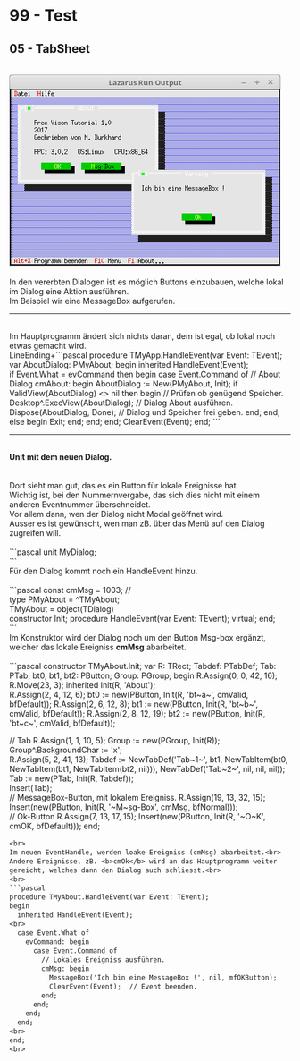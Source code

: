 # 99 - Test
## 05 - TabSheet
<br>
<img src="image.png" alt="Selfhtml"><br><br>
In den vererbten Dialogen ist es möglich Buttons einzubauen, welche lokal im Dialog eine Aktion ausführen.<br>
Im Beispiel wir eine MessageBox aufgerufen.<br>
<hr><br>
Im Hauptprogramm ändert sich nichts daran, dem ist egal, ob lokal noch etwas gemacht wird.<br>
LineEnding+```pascal
  procedure TMyApp.HandleEvent(var Event: TEvent);
  var
    AboutDialog: PMyAbout;
  begin
    inherited HandleEvent(Event);
<br>
    if Event.What = evCommand then begin
      case Event.Command of                   // About Dialog
        cmAbout: begin
          AboutDialog := New(PMyAbout, Init);
          if ValidView(AboutDialog) <> nil then begin // Prüfen ob genügend Speicher.
            Desktop^.ExecView(AboutDialog);           // Dialog About ausführen.
            Dispose(AboutDialog, Done);               // Dialog und Speicher frei geben.
          end;
        end;
        else begin
          Exit;
        end;
      end;
    end;
    ClearEvent(Event);
  end;
```
<br>
<hr><br>
<b>Unit mit dem neuen Dialog.</b><br>
<br><br>
Dort sieht man gut, das es ein Button für lokale Ereignisse hat.<br>
Wichtig ist, bei den Nummernvergabe, das sich dies nicht mit einem anderen Eventnummer überschneidet.<br>
Vor allem dann, wen der Dialog nicht Modal geöffnet wird.<br>
Ausser es ist gewünscht, wen man zB. über das Menü auf den Dialog zugreifen will.<br>
<br>
```pascal
unit MyDialog;
<br>
```
<br>
Für den Dialog kommt noch ein HandleEvent hinzu.<br>
<br>
```pascal
const
  cmMsg = 1003;  //
<br>
type
  PMyAbout = ^TMyAbout;
<br>
  TMyAbout = object(TDialog)
<br>
    constructor Init;
    procedure HandleEvent(var Event: TEvent); virtual;
  end;
<br>
```
<br>
Im Konstruktor wird der Dialog noch um den Button Msg-box ergänzt, welcher das lokale Ereigniss <b>cmMsg</b> abarbeitet.<br>
<br>
```pascal
constructor TMyAbout.Init;
var
  R: TRect;
  Tabdef: PTabDef;
  Tab: PTab;
  bt0, bt1, bt2: PButton;
  Group: PGroup;
begin
  R.Assign(0, 0, 42, 16);
  R.Move(23, 3);
  inherited Init(R, 'About');
<br>
  R.Assign(2, 4, 12, 6);
  bt0 := new(PButton, Init(R, 'bt~a~', cmValid, bfDefault));
  R.Assign(2, 6, 12, 8);
  bt1 := new(PButton, Init(R, 'bt~b~', cmValid, bfDefault));
  R.Assign(2, 8, 12, 19);
  bt2 := new(PButton, Init(R, 'bt~c~', cmValid, bfDefault));
<br>

  // Tab
  R.Assign(1, 1, 10, 5);
  Group := new(PGroup, Init(R));
  Group^.BackgroundChar := 'x';
<br>
  R.Assign(5, 2, 41, 13);
  Tabdef := NewTabDef('Tab~1~', bt1, NewTabItem(bt0, NewTabItem(bt1, NewTabItem(bt2, nil))), NewTabDef('Tab~2~', nil, nil, nil));
  Tab := new(PTab, Init(R, Tabdef));
<br>
  Insert(Tab);
<br>
  // MessageBox-Button, mit lokalem Ereigniss.
  R.Assign(19, 13, 32, 15);
  Insert(new(PButton, Init(R, '~M~sg-Box', cmMsg, bfNormal)));
<br>
  // Ok-Button
  R.Assign(7, 13, 17, 15);
  Insert(new(PButton, Init(R, '~O~K', cmOK, bfDefault)));
end;
<br>
```
<br>
Im neuen EventHandle, werden loake Ereigniss (cmMsg) abarbeitet.<br>
Andere Ereignisse, zB. <b>cmOk</b> wird an das Hauptprogramm weiter gereicht, welches dann den Dialog auch schliesst.<br>
<br>
```pascal
procedure TMyAbout.HandleEvent(var Event: TEvent);
begin
  inherited HandleEvent(Event);
<br>
  case Event.What of
    evCommand: begin
      case Event.Command of
        // Lokales Ereigniss ausführen.
        cmMsg: begin
          MessageBox('Ich bin eine MessageBox !', nil, mfOKButton);
          ClearEvent(Event);  // Event beenden.
        end;
      end;
    end;
  end;
<br>
end;
<br>
```
<br>

